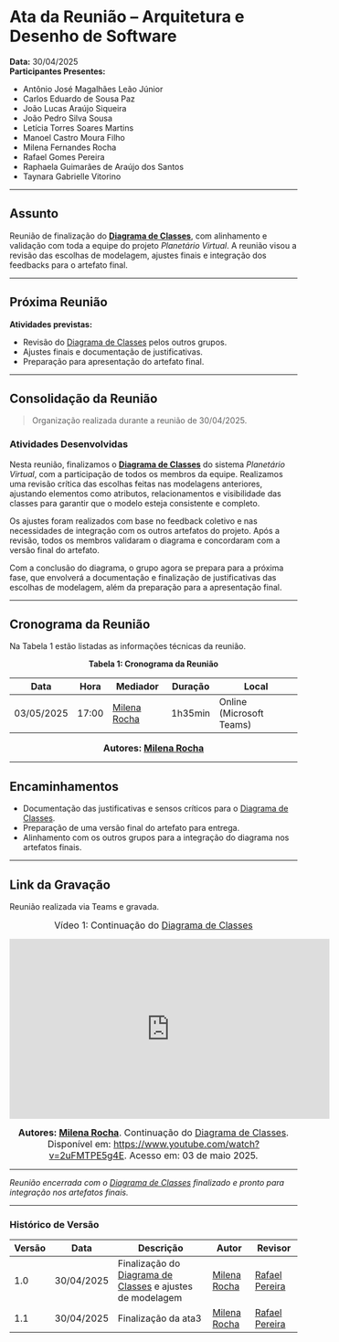 # Ata da Reunião – Arquitetura e Desenho de Software

**Data:** 30/04/2025  
**Participantes Presentes:**
- Antônio José Magalhães Leão Júnior  
- Carlos Eduardo de Sousa Paz  
- João Lucas Araújo Siqueira  
- João Pedro Silva Sousa  
- Letícia Torres Soares Martins  
- Manoel Castro Moura Filho  
- Milena Fernandes Rocha  
- Rafael Gomes Pereira  
- Raphaela Guimarães de Araújo dos Santos  
- Taynara Gabrielle Vitorino    

---

## Assunto

Reunião de finalização do **[Diagrama de Classes](Modelagem/Estatica/Classes.md)**, com alinhamento e validação com toda a equipe do projeto *Planetário Virtual*. A reunião visou a revisão das escolhas de modelagem, ajustes finais e integração dos feedbacks para o artefato final.

---

## Próxima Reunião

**Atividades previstas:**
- Revisão do [Diagrama de Classes](Modelagem/Estatica/Classes.md) pelos outros grupos.  
- Ajustes finais e documentação de justificativas.  
- Preparação para apresentação do artefato final.

---

## Consolidação da Reunião

> Organização realizada durante a reunião de 30/04/2025.

### Atividades Desenvolvidas

Nesta reunião, finalizamos o **[Diagrama de Classes](Modelagem/Estatica/Classes.md)** do sistema *Planetário Virtual*, com a participação de todos os membros da equipe. Realizamos uma revisão crítica das escolhas feitas nas modelagens anteriores, ajustando elementos como atributos, relacionamentos e visibilidade das classes para garantir que o modelo esteja consistente e completo.

Os ajustes foram realizados com base no feedback coletivo e nas necessidades de integração com os outros artefatos do projeto. Após a revisão, todos os membros validaram o diagrama e concordaram com a versão final do artefato.

Com a conclusão do diagrama, o grupo agora se prepara para a próxima fase, que envolverá a documentação e finalização de justificativas das escolhas de modelagem, além da preparação para a apresentação final.

---

## Cronograma da Reunião

Na Tabela 1 estão listadas as informações técnicas da reunião.

<div align="center">

**Tabela 1: Cronograma da Reunião**

| Data       | Hora  | Mediador              | Duração | Local                  |
|------------|-------|------------------------|---------|------------------------|
| 03/05/2025 | 17:00 | [Milena Rocha](https://github.com/milenafrocha) | 1h35min    | Online (Microsoft Teams) |

<font size="3"><p style="text-align: center"><b>Autores: [Milena Rocha](https://github.com/milenafrocha)</b></p></font>

</div>

---

## Encaminhamentos
- Documentação das justificativas e sensos críticos para o [Diagrama de Classes](Modelagem/Estatica/Classes.md).  
- Preparação de uma versão final do artefato para entrega.  
- Alinhamento com os outros grupos para a integração do diagrama nos artefatos finais.

---

## Link da Gravação

Reunião realizada via Teams e gravada.  

<div style="text-align: center">

<font size="3"><p style="text-align: center">Vídeo 1: Continuação do [Diagrama de Classes](Modelagem/Estatica/Classes.md)</p></font>
<iframe width="560" height="315" src="https://www.youtube.com/embed/2uFMTPE5g4E?si=GEoNwe3sRshnK3em" title="YouTube video player" frameborder="0" allow="accelerometer; autoplay; clipboard-write; encrypted-media; gyroscope; picture-in-picture; web-share" referrerpolicy="strict-origin-when-cross-origin" allowfullscreen></iframe>

<font size="3"><p style="text-align: center"><b>Autores: [Milena Rocha](https://github.com/milenafrocha)</b>. Continuação do [Diagrama de Classes](Modelagem/Estatica/Classes.md). Disponível em: <a href="https://www.youtube.com/watch?v=2uFMTPE5g4E">https://www.youtube.com/watch?v=2uFMTPE5g4E</a>. Acesso em: 03 de maio 2025.</p></font>

</div>

---

_Reunião encerrada com o [Diagrama de Classes](Modelagem/Estatica/Classes.md) finalizado e pronto para integração nos artefatos finais._

---

### Histórico de Versão

| Versão | Data       | Descrição                                      | Autor               | Revisor            |
|--------|------------|------------------------------------------------|---------------------|--------------------|
| 1.0    | 30/04/2025 | Finalização do [Diagrama de Classes](Modelagem/Estatica/Classes.md) e ajustes de modelagem | [Milena Rocha](https://github.com/milenafrocha)          | [Rafael Pereira](https://github.com/rafgpereira)  |
| 1.1    | 30/04/2025 | Finalização da ata3 | [Milena Rocha](https://github.com/milenafrocha)          | [Rafael Pereira](https://github.com/rafgpereira)  |

